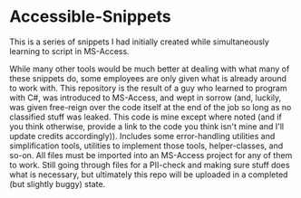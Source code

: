 # Accessible-Snippets
This is a series of snippets I had initially created while simultaneously learning to script in MS-Access.

While many other tools would be much better at dealing with what many of these snippets do, some employees are only given what is already around to work with.  This repository is the result of a guy who learned to program with C#, was introduced to MS-Access, and wept in sorrow (and, luckily, was given free-reign over the code itself at the end of the job so long as no classified stuff was leaked.  This code is mine except where noted (and if you think otherwise, provide a link to the code you think isn't mine and I'll update credits accordingly)).
Includes some error-handling utilities and simplification tools, utilities to implement those tools, helper-classes, and so-on.  All files must be imported into an MS-Access project for any of them to work.
Still going through files for a PII-check and making sure stuff does what is necessary, but ultimately this repo will be uploaded in a completed (but slightly buggy) state.

